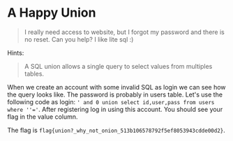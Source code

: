 # A Happy Union

> I really need access to website, but I forgot my password and there is no reset. Can you help? I like lite sql :)

Hints:

> A SQL union allows a single query to select values from multiples tables.

When we create an account with some invalid SQL as login we can see how the query looks like.
The password is probably in users table. Let's use the following code as login:
`' and 0 union select id,user,pass from users where ''='`. After registering log in using this account. You should see your flag in the value column.

The flag is `flag{union?_why_not_onion_513b106578792f5ef8053943cdde00d2}`.